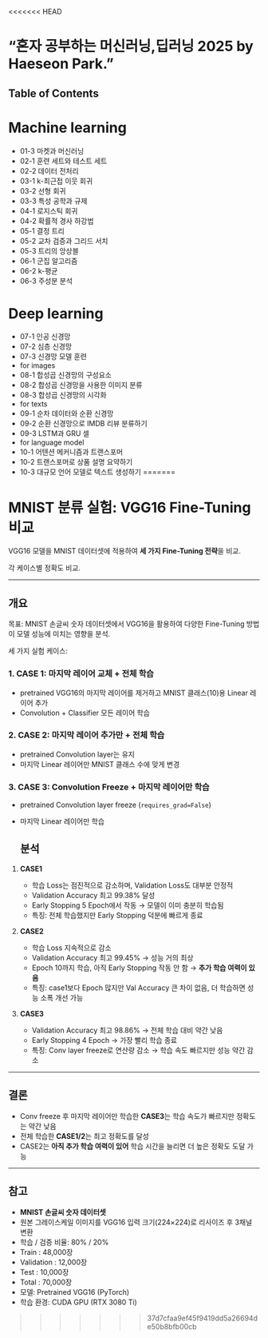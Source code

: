 <<<<<<< HEAD
# “혼자 공부하는 머신러닝,딥러닝 2025 by Haeseon Park.”

## Table of Contents
# Machine learning
- 01-3 마켓과 머신러닝
- 02-1 훈련 세트와 테스트 세트
- 02-2 데이터 전처리
- 03-1 k-최근접 이웃 회귀
- 03-2 선형 회귀
- 03-3 특성 공학과 규제
- 04-1 로지스틱 회귀
- 04-2 확률적 경사 하강법
- 05-1 결정 트리
- 05-2 교차 검증과 그리드 서치
- 05-3 트리의 앙상블
- 06-1 군집 알고리즘
- 06-2 k-평균
- 06-3 주성분 분석
# Deep learning
- 07-1 인공 신경망
- 07-2 심층 신경망
- 07-3 신경망 모델 훈련
- for images
- 08-1 합성곱 신경망의 구성요소
- 08-2 합성곱 신경망을 사용한 이미지 분류
- 08-3 합성곱 신경망의 시각화
- for texts
- 09-1 순차 데이터와 순환 신경망
- 09-2 순환 신경망으로 IMDB 리뷰 분류하기
- 09-3 LSTM과 GRU 셀
- for language model
- 10-1 어텐션 메커니즘과 트랜스포머
- 10-2 트랜스포머로 상품 설명 요약하기
- 10-3 대규모 언어 모델로 텍스트 생성하기
=======
# MNIST 분류 실험: VGG16 Fine-Tuning 비교

VGG16 모델을 MNIST 데이터셋에 적용하여 **세 가지 Fine-Tuning 전략**을 비교.

각 케이스별 정확도 비교.


---
## 개요

목표: MNIST 손글씨 숫자 데이터셋에서 VGG16을 활용하여 다양한 Fine-Tuning 방법이 모델 성능에 미치는 영향을 분석.

세 가지 실험 케이스:

### 1. CASE 1: 마지막 레이어 교체 + 전체 학습
- pretrained VGG16의 마지막 레이어를 제거하고 MNIST 클래스(10)용 Linear 레이어 추가
- Convolution + Classifier 모든 레이어 학습


### 2. CASE 2: 마지막 레이어 추가만 + 전체 학습
- pretrained Convolution layer는 유지
- 마지막 Linear 레이어만 MNIST 클래스 수에 맞게 변경


### 3. CASE 3: Convolution Freeze + 마지막 레이어만 학습
- pretrained Convolution layer freeze (`requires_grad=False`)
- 마지막 Linear 레이어만 학습


  ## 분석

1. **CASE1**  
   - 학습 Loss는 점진적으로 감소하며, Validation Loss도 대부분 안정적  
   - Validation Accuracy 최고 99.38% 달성  
   - Early Stopping 5 Epoch에서 작동 → 모델이 이미 충분히 학습됨  
   - 특징: 전체 학습했지만 Early Stopping 덕분에 빠르게 종료  

2. **CASE2**  
   - 학습 Loss 지속적으로 감소  
   - Validation Accuracy 최고 99.45% → 성능 거의 최상  
   - Epoch 10까지 학습, 아직 Early Stopping 작동 안 함 → **추가 학습 여력이 있음**  
   - 특징: case1보다 Epoch 많지만 Val Accuracy 큰 차이 없음, 더 학습하면 성능 소폭 개선 가능  

3. **CASE3**  
   - Validation Accuracy 최고 98.86% → 전체 학습 대비 약간 낮음  
   - Early Stopping 4 Epoch → 가장 빨리 학습 종료  
   - 특징: Conv layer freeze로 연산량 감소 → 학습 속도 빠르지만 성능 약간 감소  

---

## 결론

- Conv freeze 후 마지막 레이어만 학습한 **CASE3**는 학습 속도가 빠르지만 정확도는 약간 낮음  
- 전체 학습한 **CASE1/2**는 최고 정확도를 달성  
- CASE2는 **아직 추가 학습 여력이 있어** 학습 시간을 늘리면 더 높은 정확도 도달 가능

  
---


## 참고
- **MNIST 손글씨 숫자 데이터셋**
- 원본 그레이스케일 이미지를 VGG16 입력 크기(224×224)로 리사이즈 후 3채널 변환
- 학습 / 검증 비율: 80% / 20%
- Train : 48,000장
- Validation : 12,000장
- Test : 10,000장
- Total : 70,000장
- 모델: Pretrained VGG16 (PyTorch)  
- 학습 환경: CUDA GPU (RTX 3080 Ti)
>>>>>>> 37d7cfaa9ef45f9419dd5a26694de50b8bfb00cb
